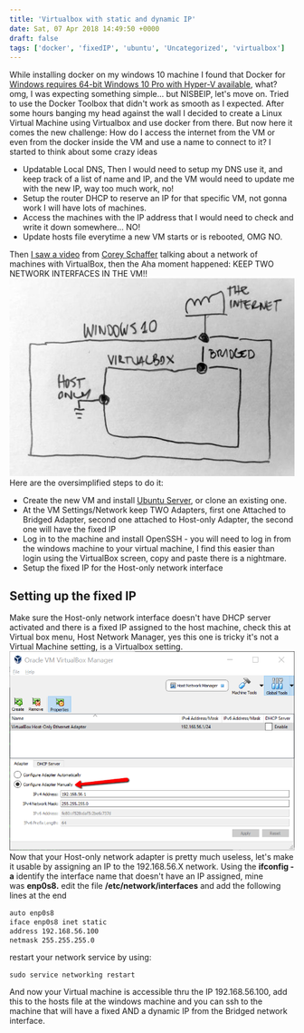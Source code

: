 ```yaml
---
title: 'Virtualbox with static and dynamic IP'
date: Sat, 07 Apr 2018 14:49:50 +0000
draft: false
tags: ['docker', 'fixedIP', 'ubuntu', 'Uncategorized', 'virtualbox']
---
```


While installing docker on my windows 10 machine I found that Docker for [Windows requires 64-bit Windows 10 Pro with Hyper-V available](https://docs.docker.com/docker-for-windows/install/#what-to-know-before-you-install), what? omg, I was expecting something simple... but NISBEIP, let's move on. Tried to use the Docker Toolbox that didn't work as smooth as I expected. After some hours banging my head against the wall I decided to create a Linux Virtual Machine using Virtualbox and use docker from there. But now here it comes the new challenge: How do I access the internet from the VM or even from the docker inside the VM and use a name to connect to it? I started to think about some crazy ideas

*   Updatable Local DNS, Then I would need to setup my DNS use it, and keep track of a list of name and IP, and the VM would need to update me with the new IP, way too much work, no!
*   Setup the router DHCP to reserve an IP for that specific VM, not gonna work I will have lots of machines.
*   Access the machines with the IP address that I would need to check and write it down somewhere... NO!
*   Update hosts file everytime a new VM starts or is rebooted, OMG NO.

Then [I saw a video](https://www.youtube.com/watch?v=S7jD6nnYJy0&t=329s) from [Corey Schaffer](https://www.youtube.com/channel/UCCezIgC97PvUuR4_gbFUs5g) talking about a network of machines with VirtualBox, then the Aha moment happened: KEEP TWO NETWORK INTERFACES IN THE VM!! ![](/images/2018/04/virtualbox-static-and-dynamic-ip.jpg) Here are the oversimplified steps to do it:

*   Create the new VM and install [Ubuntu Server](https://www.ubuntu.com/download/server), or clone an existing one.
*   At the VM Settings/Network keep TWO Adapters, first one Attached to Bridged Adapter, second one attached to Host-only Adapter, the second one will have the fixed IP
*   Log in to the machine and install OpenSSH - you will need to log in from the windows machine to your virtual machine, I find this easier than login using the VirtualBox screen, copy and paste there is a nightmare.
*   Setup the fixed IP for the Host-only network interface

Setting up the fixed IP
-----------------------

Make sure the Host-only network interface doesn't have DHCP server activated and there is a fixed IP assigned to the host machine, check this at Virtual box menu, Host Network Manager, yes this one is tricky it's not a Virtual Machine setting, is a Virtualbox setting. ![](/images/2018/04/virtualbox_host_network_manager.png) Now that your Host-only network adapter is pretty much useless, let's make it usable by assigning an IP to the 192.168.56.X network. Using the **ifconfig -a** identify the interface name that doesn't have an IP assigned, mine was **enp0s8.** edit the file **/etc/network/interfaces** and add the following lines at the end

```
auto enp0s8
iface enp0s8 inet static
address 192.168.56.100
netmask 255.255.255.0
```

restart your network service by using:

```
sudo service networkìng restart
```

And now your Virtual machine is accessible thru the IP 192.168.56.100, add this to the hosts file at the windows machine and you can ssh to the machine that will have a fixed AND a dynamic IP from the Bridged network interface.